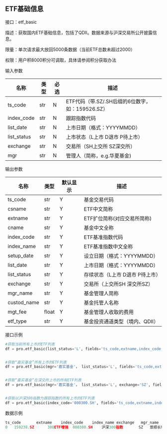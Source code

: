## ETF基础信息

接口：etf_basic

描述：获取国内ETF基础信息，包括了QDII。数据来源与沪深交易所公开披露信息。

限量：单次请求最大放回5000条数据（当前ETF总数未超过2000）

权限：用户积8000积分可调取，具体请参阅积分获取办法

输入参数

| 名称 | 类型 | 必选 | 描述 |
| --- | --- | --- | --- |
| ts_code | str | N | ETF代码（带.SZ/.SH后缀的6位数字，如：159526.SZ） |
| index_code | str | N | 跟踪指数代码 |
| list_date | str | N | 上市日期（格式：YYYYMMDD） |
| list_status | str | N | 上市状态（L上市 D退市 P待上市） |
| exchange | str | N | 交易所（SH上交所 SZ深交所） |
| mgr | str | N | 管理人（简称，e.g.华夏基金) |

输出参数

| 名称 | 类型 | 默认显示 | 描述 |
| --- | --- | --- | --- |
| ts_code | str | Y | 基金交易代码 |
| csname | str | Y | ETF中文简称 |
| extname | str | Y | ETF扩位简称(对应交易所简称) |
| cname | str | Y | 基金中文全称 |
| index_code | str | Y | ETF基准指数代码 |
| index_name | str | Y | ETF基准指数中文全称 |
| setup_date | str | Y | 设立日期（格式：YYYYMMDD） |
| list_date | str | Y | 上市日期（格式：YYYYMMDD） |
| list_status | str | Y | 存续状态（L上市 D退市 P待上市） |
| exchange | str | Y | 交易所（上交所SH 深交所SZ） |
| mgr_name | str | Y | 基金管理人简称 |
| custod_name | str | Y | 基金托管人名称 |
| mgt_fee | float | Y | 基金管理人收取的费用 |
| etf_type | str | Y | 基金投资通道类型（境内、QDII） |

接口示例

```python
#获取当前所有上市的ETF列表
df = pro.etf_basic(list_status='L', fields='ts_code,extname,index_code,index_name,exchange,mgr_name')


#获取“嘉实基金”所有上市的ETF列表
df = pro.etf_basic(mgr='嘉实基金'， list_status='L', fields='ts_code,extname,index_code,index_name,exchange,etf_type')


#获取“嘉实基金”在深交所上市的所有ETF列表
df = pro.etf_basic(mgr='嘉实基金'， list_status='L', exchange='SZ', fields='ts_code,extname,index_code,index_name,exchange,etf_type')


#获取以沪深300指数为跟踪指数的所有上市的ETF列表
df = pro.etf_basic(index_code='000300.SH', fields='ts_code,extname,index_code,index_name,exchange,mgr_name')
```

数据示例

```python
ts_code       extname    index_code    index_name exchange   mgr_name
0   159238.SZ      300ETF增强  000300.SH    沪深300指数       SZ   景顺长城基金
```